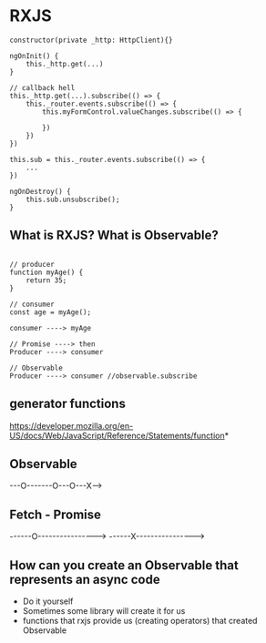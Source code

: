 # RXJS

```
constructor(private _http: HttpClient){}

ngOnInit() {
	this._http.get(...)
}
```

```
// callback hell
this._http.get(...).subscribe(() => {
	this._router.events.subscribe(() => {
		this.myFormControl.valueChanges.subscribe(() => {
			
		})
	})
})
```

```
this.sub = this._router.events.subscribe(() => {
	...
})

ngOnDestroy() {
	this.sub.unsubscribe();
}
```

## What is RXJS? What is Observable?

```

// producer
function myAge() {
	return 35;
}

// consumer
const age = myAge();

consumer ----> myAge

// Promise ----> then
Producer ----> consumer

// Observable
Producer ----> consumer //observable.subscribe

```

## generator functions

https://developer.mozilla.org/en-US/docs/Web/JavaScript/Reference/Statements/function*

## Observable

---O-------O---O---X-->

## Fetch - Promise

------O---------------->
------X---------------->

## How can you create an Observable that represents an async code

- Do it yourself
- Sometimes some library will create it for us
- functions that rxjs provide us (creating operators) that created Observable


